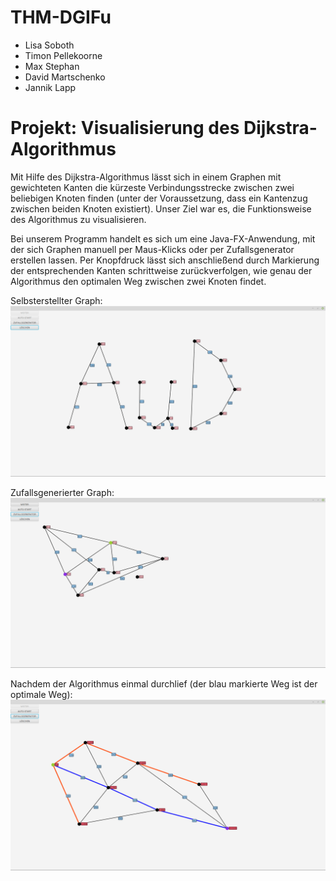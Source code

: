 # THM-DGIFu

* Lisa Soboth
* Timon Pellekoorne
* Max Stephan
* David Martschenko
* Jannik Lapp

# Projekt: Visualisierung des Dijkstra-Algorithmus

Mit Hilfe des Dijkstra-Algorithmus lässt sich in einem Graphen mit gewichteten 
Kanten die kürzeste Verbindungsstrecke zwischen zwei beliebigen Knoten finden 
(unter der Voraussetzung, dass ein Kantenzug zwischen beiden Knoten existiert).
Unser Ziel war es, die Funktionsweise des Algorithmus zu visualisieren.

Bei unserem Programm handelt es sich um eine Java-FX-Anwendung, mit der sich 
Graphen manuell per Maus-Klicks oder per Zufallsgenerator erstellen lassen.
Per Knopfdruck lässt sich anschließend durch Markierung der entsprechenden Kanten
schrittweise zurückverfolgen, wie genau der Algorithmus den optimalen Weg 
zwischen zwei Knoten findet.

Selbsterstellter Graph:
![selbsterstellter Graph](/images/dijkstra_AuD.png)

Zufallsgenerierter Graph:
![zufallsgenerierter Graph](/images/dijkstra_random.png)

Nachdem der Algorithmus einmal durchlief (der blau markierte Weg ist der optimale Weg):
![Graph nach Algorithmus](/images/dijkstra_finished.png)